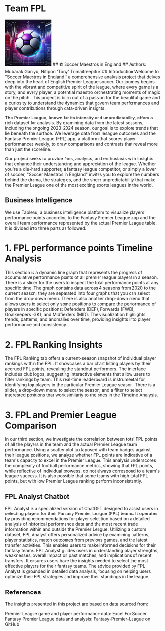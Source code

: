 # Team FPL

<img src = "fpl_icon.png" width = 150 height = 150/>
## ⚽ Soccer Maestros in England
## Authors: Mubarak Ganiyu, Nitipon 'Tony' Trimaitreepituk
## Introduction
Welcome to "Soccer Maestros in England," a comprehensive analysis project that delves deep into the heart of English Premier League soccer. Our journey begins with the vibrant and competitive spirit of the league, where every game is a story, and every player, a potential maestro orchestrating moments of magic on the pitch. This project is born out of a passion for the beautiful game and a curiosity to understand the dynamics that govern team performances and player contributions through data-driven insights.

The Premier League, known for its intensity and unpredictability, offers a rich dataset for analysis. By examining data from the latest seasons, including the ongoing 2023-2024 season, our goal is to explore trends that lie beneath the surface. We leverage data from lesague outcomes and the Fantasy Premier League (FPL) app, a platform that scores player performances weekly, to draw comparisons and contrasts that reveal more than just the scoreline.

Our project seeks to provide fans, analysts, and enthusiasts with insights that enhance their understanding and appreciation of the league. Whether you're a die-hard supporter, a fantasy league competitor, or simply a lover of soccer, "Soccer Maestros in England" invites you to explore the numbers behind the drama, the strategies, and the sheer unpredictability that make the Premier League one of the most exciting sports leagues in the world.

## Business Intelligence
We use Tableau, a business intelligence platform to visualize players' performance points according to the Fantasy Premier League app and the overall team performance represented by the actual Premier League table. It is divided into three parts as followed:

# 1. FPL performance points Timeline Analysis
This section is a dynamic line graph that represents the progress of accumulative performance points of all premier league players in a season. There is a slider for the users to inspect the total performance points at any specific time. The graph contains data across 4 seasons from 2020 to the current season; they are separated into four graphs that you can select from the drop-down menu. There is also another drop-down menu that allows users to select only some positions to compare the performance of players in specific positions: Defenders (DEF), Forwards (FWD), Goalkeepers (GK), and Midfielders (MID). The visualization highlights trends, patterns, and anomalies over time, providing insights into player performance and consistency.

# 2. FPL Ranking Insights
The FPL Ranking tab offers a current-season snapshot of individual player rankings within the FPL. It showcases a bar chart listing players by their accrued FPL points, revealing the standout performers. The interface includes club logos, suggesting interactive elements that allow users to filter rankings by team. This real-time leaderboard is instrumental for identifying top players in the particular Premier League season. There is a slider, a drop-down menu to select the season, and a filter to select interested positions that work similarly to the ones in the Timeline Analysis.

# 3. FPL and Premier League Comparison
In our third section, we investigate the correlation between total FPL points of all the players in the team and the actual Premier League team performance. Using a scatter plot juxtaposed with team badges against their league positions, we analyze whether FPL points are indicative of a team's capacity to excel in the Premier League. This analysis underscores the complexity of football performance metrics, showing that FPL points, while reflective of individual prowess, do not always correspond to a team's league success. It is also possible that some teams with high total FPL points, but with low Premier League ranking perform inconsistently.

## FPL Analyst Chatbot
FPL Analyst is a specialized version of ChatGPT designed to assist users in selecting players for their Fantasy Premier League (FPL) teams. It operates by providing recommendations for player selection based on a detailed analysis of historical performance data and the most recent trade information within and outside the Premier League. Utilizing a custom dataset, FPL Analyst offers personalized advice by examining patterns, player statistics, match outcomes from previous games, and the latest transfer activities. This enables users to make informed decisions for their fantasy teams. FPL Analyst guides users in understanding player strengths, weaknesses, overall impact on past matches, and implications of recent transfers. It ensures users have the insights needed to select the most effective players for their fantasy teams. The advice provided by FPL Analyst is grounded in detailed data analysis, focusing on helping users optimize their FPL strategies and improve their standings in the league.

## References
The insights presented in this project are based on data sourced from:

Premier League game and player performance data: Excel For Soccer
Fantasy Premier League data and analysis: Fantasy-Premier-League on GitHub
